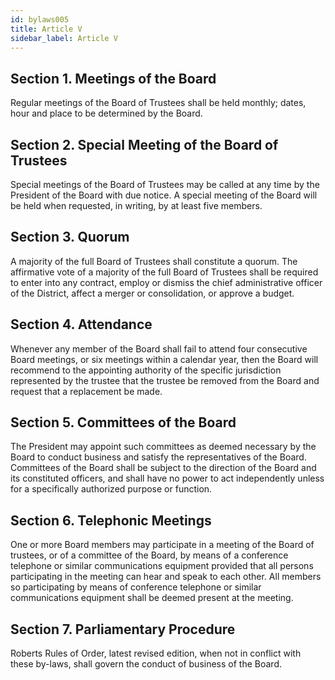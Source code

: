 ```yaml
---
id: bylaws005
title: Article V
sidebar_label: Article V
---
```


## Section 1. Meetings of the Board

Regular meetings of the Board of Trustees shall be held monthly; dates, hour and place to be determined by the Board.

## Section 2. Special Meeting of the Board of Trustees

Special meetings of the Board of Trustees may be called at any time by the President of the Board with due notice. A special meeting of the Board will be held when requested, in writing, by at least five members.

## Section 3. Quorum

A majority of the full Board of Trustees shall constitute a quorum. The affirmative vote of a majority of the full Board of Trustees shall be required to enter into any contract, employ or dismiss the chief administrative officer of the District, affect a merger or consolidation, or approve a budget.

## Section 4. Attendance

Whenever any member of the Board shall fail to attend four consecutive Board meetings, or six meetings within a calendar year, then the Board will recommend to the appointing authority of the specific jurisdiction represented by the trustee that the trustee be removed from the Board and request that a replacement be made.

## Section 5. Committees of the Board

The President may appoint such committees as deemed necessary by the Board to conduct business and satisfy the representatives of the Board. Committees of the Board shall be subject to the direction of the Board and its constituted officers, and shall have no power to act independently unless for a specifically authorized purpose or function.

## Section 6. Telephonic Meetings

One or more Board members may participate in a meeting of the Board of trustees, or of a committee of the Board, by means of a conference telephone or similar communications equipment provided that all persons participating in the meeting can hear and speak to each other. All members so participating by means of conference telephone or similar communications equipment shall be deemed present at the meeting.

## Section 7. Parliamentary Procedure

Roberts Rules of Order, latest revised edition, when not in conflict with these by-laws, shall govern the conduct of business of the Board.
